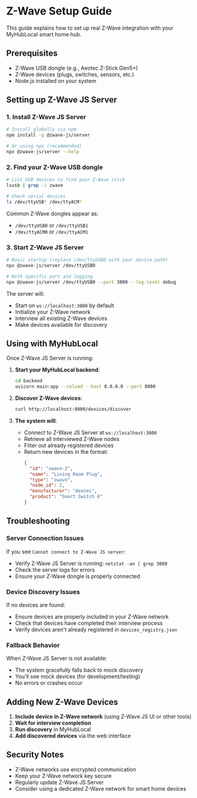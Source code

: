 # Z-Wave Setup Guide

This guide explains how to set up real Z-Wave integration with your MyHubLocal smart home hub.

## Prerequisites

- Z-Wave USB dongle (e.g., Aeotec Z-Stick Gen5+)
- Z-Wave devices (plugs, switches, sensors, etc.)
- Node.js installed on your system

## Setting up Z-Wave JS Server

### 1. Install Z-Wave JS Server

```bash
# Install globally via npm
npm install -g @zwave-js/server

# Or using npx (recommended)
npx @zwave-js/server --help
```

### 2. Find your Z-Wave USB dongle

```bash
# List USB devices to find your Z-Wave stick
lsusb | grep -i zwave

# Check serial devices
ls /dev/ttyUSB* /dev/ttyACM*
```

Common Z-Wave dongles appear as:
- `/dev/ttyUSB0` or `/dev/ttyUSB1`
- `/dev/ttyACM0` or `/dev/ttyACM1`

### 3. Start Z-Wave JS Server

```bash
# Basic startup (replace /dev/ttyUSB0 with your device path)
npx @zwave-js/server /dev/ttyUSB0

# With specific port and logging
npx @zwave-js/server /dev/ttyUSB0 --port 3000 --log-level debug
```

The server will:
- Start on `ws://localhost:3000` by default
- Initialize your Z-Wave network
- Interview all existing Z-Wave devices
- Make devices available for discovery

## Using with MyHubLocal

Once Z-Wave JS Server is running:

1. **Start your MyHubLocal backend**:
   ```bash
   cd backend
   uvicorn main:app --reload --host 0.0.0.0 --port 8000
   ```

2. **Discover Z-Wave devices**:
   ```bash
   curl http://localhost:8000/devices/discover
   ```

3. **The system will**:
   - Connect to Z-Wave JS Server at `ws://localhost:3000`
   - Retrieve all interviewed Z-Wave nodes
   - Filter out already registered devices
   - Return new devices in the format:
     ```json
     {
       "id": "zwave-2",
       "name": "Living Room Plug",
       "type": "zwave",
       "node_id": 2,
       "manufacturer": "Aeotec",
       "product": "Smart Switch 6"
     }
     ```

## Troubleshooting

### Server Connection Issues

If you see `Cannot connect to Z-Wave JS server`:
- Verify Z-Wave JS Server is running: `netstat -an | grep 3000`
- Check the server logs for errors
- Ensure your Z-Wave dongle is properly connected

### Device Discovery Issues

If no devices are found:
- Ensure devices are properly included in your Z-Wave network
- Check that devices have completed their interview process
- Verify devices aren't already registered in `devices_registry.json`

### Fallback Behavior

When Z-Wave JS Server is not available:
- The system gracefully falls back to mock discovery
- You'll see mock devices (for development/testing)
- No errors or crashes occur

## Adding New Z-Wave Devices

1. **Include device in Z-Wave network** (using Z-Wave JS UI or other tools)
2. **Wait for interview completion**
3. **Run discovery** in MyHubLocal
4. **Add discovered devices** via the web interface

## Security Notes

- Z-Wave networks use encrypted communication
- Keep your Z-Wave network key secure
- Regularly update Z-Wave JS Server
- Consider using a dedicated Z-Wave network for smart home devices
